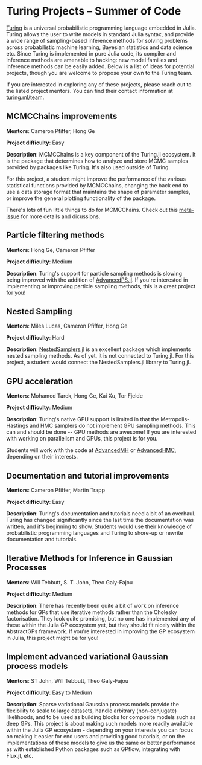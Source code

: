 
# Turing Projects – Summer of Code

[Turing](https://turing.ml/) is a universal probabilistic programming language embedded in Julia. Turing allows the user to write models in standard Julia syntax, and provide a wide range of sampling-based inference methods for solving problems across probabilistic machine learning, Bayesian statistics and data science etc. Since Turing is implemented in pure Julia code, its compiler and inference methods are amenable to hacking: new model families and inference methods can be easily added. Below is a list of ideas for potential projects, though you are welcome to propose your own to the Turing team.

If you are interested in exploring any of these projects, please reach out to the listed project mentors. You can find their contact information at [turing.ml/team](https://turing.ml/stable/team).

## MCMCChains improvements

**Mentors**: Cameron Pfiffer, Hong Ge

**Project difficulty**: Easy

**Description**: MCMCChains is a key component of the Turing.jl ecosystem. It is the package that determines how to analyze and store MCMC samples provided by packages like Turing. It's also used outside of Turing.

For this project, a student might improve the performance of the various statistical functions provided by MCMCChains, changing the back end to use a data storage format that maintains the shape of parameter samples, or improve the general plotting functionality of the package.

There's lots of fun little things to do for MCMCChains. Check out this [meta-issue](https://github.com/TuringLang/MCMCChains.jl/issues/246) for more details and dicussions.

## Particle filtering methods

**Mentors**: Hong Ge, Cameron Pfiffer

**Project difficulty**: Medium

**Description**: Turing's support for particle sampling methods is slowing being improved with the addition of [AdvancedPS.jl](https://github.com/TuringLang/AdvancedPS.jl). If you're interested in implementing or improving particle sampling methods, this is a great project for you!


## Nested Sampling

**Mentors**: Miles Lucas, Cameron Pfiffer, Hong Ge

**Project difficulty**: Hard

**Description**: [NestedSamplers.jl](https://github.com/TuringLang/NestedSamplers.jl) is an excellent package which implements nested sampling methods. As of yet, it is not connected to Turing.jl. For this project, a student would connect the NestedSamplers.jl library to Turing.jl.

## GPU acceleration

**Mentors**: Mohamed Tarek, Hong Ge, Kai Xu, Tor Fjelde

**Project difficulty**: Medium

**Description**: Turing's native GPU support is limited in that the Metropolis-Hastings and HMC samplers do not implement GPU sampling methods. This can and should be done -- GPU methods are awesome! If you are interested with working on parallelism and GPUs, this project is for you.

Students will work with the code at [AdvancedMH](https://github.com/TuringLang/AdvancedMH.jl) or [AdvancedHMC](https://github.com/TuringLang/AdvancedHMC.jl), depending on their interests.

## Documentation and tutorial improvements

**Mentors**: Cameron Pfiffer, Martin Trapp

**Project difficulty**: Easy

**Description**: Turing's documentation and tutorials need a bit of an overhaul. Turing has changed significantly since the last time the documentation was written, and it's beginning to show. Students would use their knowledge of probabilistic programming languages and Turing to shore-up or rewrite documentation and tutorials.

## Iterative Methods for Inference in Gaussian Processes

**Mentors**: Will Tebbutt, S. T. John, Theo Galy-Fajou

**Project difficulty**: Medium

**Description**: There has recently been quite a bit of work on inference methods for GPs that use iterative methods rather than the Cholesky factorisation. They look quite promising, but no one has implemented any of these within the Julia GP ecosystem yet, but they should fit nicely within the AbstractGPs framework. If you're interested in improving the GP ecosystem in Julia, this project might be for you!

## Implement advanced variational Gaussian process models

**Mentors**: ST John, Will Tebbutt, Theo Galy-Fajou

**Project difficulty**: Easy to Medium

**Description**:  Sparse variational Gaussian process models provide the flexibility to scale to large datasets, handle arbitrary (non-conjugate) likelihoods, and to be used as building blocks for composite models such as deep GPs. This project is about making such models more readily available within the Julia GP ecosystem - depending on your interests you can focus on making it easier for end users and providing good tutorials, or on the implementations of these models to give us the same or better performance as with established Python packages such as GPflow, integrating with Flux.jl, etc.
